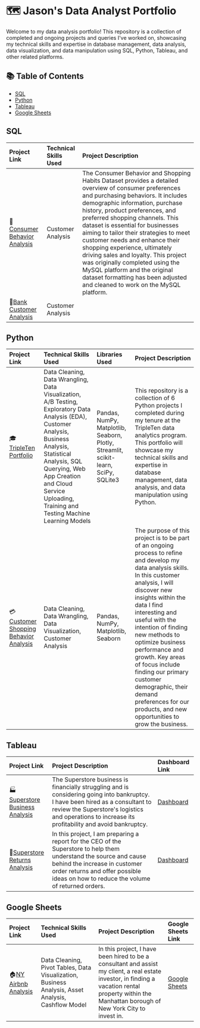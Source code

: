 # 🗺 Jason's Data Analyst Portfolio

Welcome to my data analysis portfolio! This repository is a collection of completed and ongoing projects and queries I've worked on, showcasing my technical skills and expertise in database management, data analysis, data visualization, and data manipulation using SQL, Python, Tableau, and other related platforms.

## :books: Table of Contents
- [SQL](#sql)
- [Python](#python)
- [Tableau](#tableau)
- [Google Sheets](#google-sheets)

## SQL

| Project Link | Technical Skills Used | Project Description |
| :--------- | :--------- | :--------- |
| :bookmark_tabs:[Consumer Behavior Analysis](https://github.com/jasondo-da/Consumer_Behavior_Analysis) | Customer Analysis | The Consumer Behavior and Shopping Habits Dataset provides a detailed overview of consumer preferences and purchasing behaviors. It includes demographic information, purchase history, product preferences, and preferred shopping channels. This dataset is essential for businesses aiming to tailor their strategies to meet customer needs and enhance their shopping experience, ultimately driving sales and loyalty. This project was originally completed using the MySQL platform and the original dataset formatting has been adjusted and cleaned to work on the MySQL platform. |
| :bank:[Bank Customer Analysis](https://github.com/jasondo-da/Bank_Customer_Analysis) | Customer Analysis |  |



## Python

| Project Link | Technical Skills Used | Libraries Used | Project Description |
| :--------- | :--------- | :--------- | :--------- |
| :mortar_board:[TripleTen Portfolio](https://github.com/jasondo-da/tripleten_project_portfolio) | Data Cleaning, Data Wrangling, Data Visualization, A/B Testing, Exploratory Data Analysis (EDA), Customer Analysis, Business Analysis, Statistical Analysis, SQL Querying, Web App Creation and Cloud Service Uploading, Training and Testing Machine Learning Models | Pandas, NumPy, Matplotlib, Seaborn, Plotly, Streamlit, scikit-learn, SciPy, SQLite3 | This repository is a collection of 6 Python projects I completed during my tenure at the TripleTen data analytics program. This portfolio will showcase my technical skills and expertise in database management, data analysis, and data manipulation using Python. |
| :credit_card:[Customer Shopping Behavior Analysis](https://github.com/jasondo-da/shopping_behavior_analysis) | Data Cleaning, Data Wrangling, Data Visualization, Customer Analysis | Pandas, NumPy, Matplotlib, Seaborn | The purpose of this project is to be part of an ongoing process to refine and develop my data analysis skills. In this customer analysis, I will discover new insights within the data I find interesting and useful with the intention of finding new methods to optimize business performance and growth. Key areas of focus include finding our primary customer demographic, their demand preferences for our products, and new opportunities to grow the business. |



## Tableau

| Project Link | Project Description | Dashboard Link |
| :--------- | :--------- | :--------- |
| :factory:[Superstore Business Analysis](https://github.com/jasondo-da/Superstore_Business_Analysis) | The Superstore business is financially struggling and is considering going into bankruptcy. I have been hired as a consultant to review the Superstore's logistics and operations to increase its profitability and avoid bankruptcy. | [Dashboard](https://public.tableau.com/app/profile/jason.do5779/viz/saving_superstore_analysis_csv/Dashboard1) |
| :incoming_envelope:[Superstore Returns Analysis](https://github.com/jasondo-da/Superstore_Returns_Analysis) | In this project, I am preparing a report for the CEO of the Superstore to help them understand the source and cause behind the increase in customer order returns and offer possible ideas on how to reduce the volume of returned orders. | [Dashboard](https://public.tableau.com/app/profile/jason.do5779/viz/Sprint4Project_16841181812540/SuperstoreReturnAnalysisStory) |



## Google Sheets

| Project Link | Technical Skills Used | Project Description | Google Sheets Link |
| :--------- | :--------- | :--------- | :--------- |
| :house:[NY Airbnb Analysis](https://github.com/jasondo-da/NY_Airbnb_Analysis) | Data Cleaning, Pivot Tables, Data Visualization, Business Analysis, Asset Analysis, Cashflow Model | In this project, I have been hired to be a consultant and assist my client, a real estate investor, in finding a vacation rental property within the Manhattan borough of New York City to invest in. | [Google Sheets](https://docs.google.com/spreadsheets/d/1Chxvi7KDljdAGcoDFA8jMwv8xXIff41DNOTWdUam3nM/edit?usp=sharing) |

